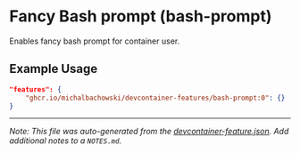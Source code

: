 
# Fancy Bash prompt (bash-prompt)

Enables fancy bash prompt for container user.

## Example Usage

```json
"features": {
    "ghcr.io/michalbachowski/devcontainer-features/bash-prompt:0": {}
}
```





---

_Note: This file was auto-generated from the [devcontainer-feature.json](https://github.com/michalbachowski/devcontainer-features/blob/main/src/bash-prompt/devcontainer-feature.json).  Add additional notes to a `NOTES.md`._
